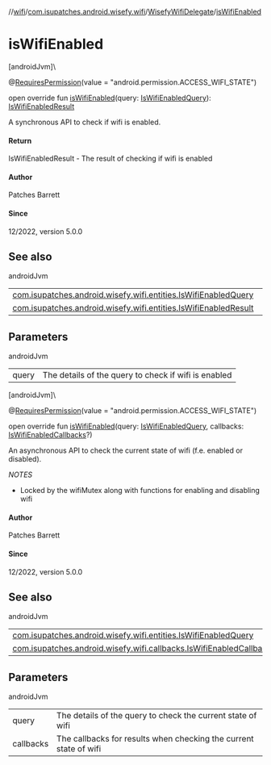 //[wifi](../../../index.md)/[com.isupatches.android.wisefy.wifi](../index.md)/[WisefyWifiDelegate](index.md)/[isWifiEnabled](is-wifi-enabled.md)

# isWifiEnabled

[androidJvm]\

@[RequiresPermission](https://developer.android.com/reference/kotlin/androidx/annotation/RequiresPermission.html)(value = &quot;android.permission.ACCESS_WIFI_STATE&quot;)

open override fun [isWifiEnabled](is-wifi-enabled.md)(query: [IsWifiEnabledQuery](../../com.isupatches.android.wisefy.wifi.entities/-is-wifi-enabled-query/index.md)): [IsWifiEnabledResult](../../com.isupatches.android.wisefy.wifi.entities/-is-wifi-enabled-result/index.md)

A synchronous API to check if wifi is enabled.

#### Return

IsWifiEnabledResult - The result of checking if wifi is enabled

#### Author

Patches Barrett

#### Since

12/2022, version 5.0.0

## See also

androidJvm

| | |
|---|---|
| [com.isupatches.android.wisefy.wifi.entities.IsWifiEnabledQuery](../../com.isupatches.android.wisefy.wifi.entities/-is-wifi-enabled-query/index.md) |  |
| [com.isupatches.android.wisefy.wifi.entities.IsWifiEnabledResult](../../com.isupatches.android.wisefy.wifi.entities/-is-wifi-enabled-result/index.md) |  |

## Parameters

androidJvm

| | |
|---|---|
| query | The details of the query to check if wifi is enabled |

[androidJvm]\

@[RequiresPermission](https://developer.android.com/reference/kotlin/androidx/annotation/RequiresPermission.html)(value = &quot;android.permission.ACCESS_WIFI_STATE&quot;)

open override fun [isWifiEnabled](is-wifi-enabled.md)(query: [IsWifiEnabledQuery](../../com.isupatches.android.wisefy.wifi.entities/-is-wifi-enabled-query/index.md), callbacks: [IsWifiEnabledCallbacks](../../com.isupatches.android.wisefy.wifi.callbacks/-is-wifi-enabled-callbacks/index.md)?)

An asynchronous API to check the current state of wifi (f.e. enabled or disabled).

*NOTES*

- 
   Locked by the wifiMutex along with functions for enabling and disabling wifi

#### Author

Patches Barrett

#### Since

12/2022, version 5.0.0

## See also

androidJvm

| | |
|---|---|
| [com.isupatches.android.wisefy.wifi.entities.IsWifiEnabledQuery](../../com.isupatches.android.wisefy.wifi.entities/-is-wifi-enabled-query/index.md) |  |
| [com.isupatches.android.wisefy.wifi.callbacks.IsWifiEnabledCallbacks](../../com.isupatches.android.wisefy.wifi.callbacks/-is-wifi-enabled-callbacks/index.md) |  |

## Parameters

androidJvm

| | |
|---|---|
| query | The details of the query to check the current state of wifi |
| callbacks | The callbacks for results when checking the current state of wifi |
